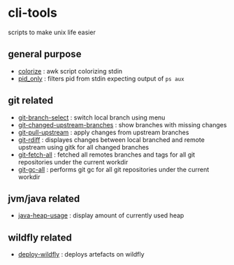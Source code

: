 # cli-tools
scripts to make unix life easier

## general purpose
 - [colorize](man/colorize.md) : awk script colorizing stdin
 - [pid_only](man/pid_only.md) : filters pid from stdin expecting output of `ps aux`

## git related
 - [git-branch-select](man/git-branch-select.md) : switch local branch using menu
 - [git-changed-upstream-branches](man/git-changed-upstream-branches.md) : show branches with missing changes
 - [git-pull-upstream](man/git-pull-upstream.md) : apply changes from upstream branches
 - [git-rdiff](man/git-rdiff.md) : displayes changes between local branched and remote upstream using gitk for all changed branches
 - [git-fetch-all](man/git-fetch-all) : fetched all remotes branches and tags for all git repositories under the current workdir 
 - [git-gc-all](man/git-fetch-all) : performs git gc for all git repositories under the current workdir

## jvm/java related
 - [java-heap-usage](man/java-heap-usage.md) : display amount of currently used heap

## wildfly related
 - [deploy-wildfly](man/deploy-wildfly.md) : deploys artefacts on wildfly
